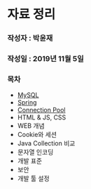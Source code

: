 # 자료 정리

### 작성자 : 박윤재

### 작성일 : 2019년 11월 5일



### 목차

- [MySQL](https://yunjae830.github.io/-Clearance/file/MySQL)
- [Spring](https://yunjae830.github.io/-Clearance/file/Spring)
- [Connection Pool](https://yunjae830.github.io/-Clearance/file/Connection)
- HTML & JS, CSS
- WEB 개념
- Cookie와 세션
- Java Collection 비교
- 문자열 인코딩
- 개발 표준
- 보안
- 개발 툴 설정
